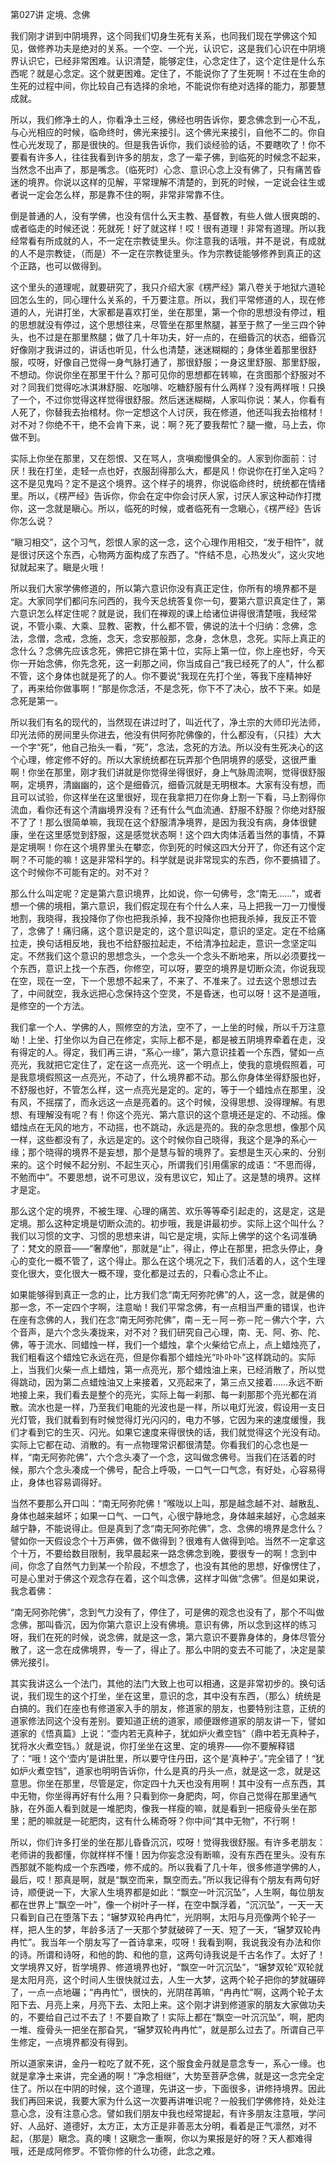第027讲 定境、念佛

我们刚才讲到中阴境界，这个同我们切身生死有关系，也同我们现在学佛这个知见，做修养功夫是绝对的关系。一个空、一个光，认识它，这是我们心识在中阴境界认识它，已经非常困难。认识清楚，能够定住，心念定住了，这个定住是什么东西呢？就是心念定。这个就更困难。定住了，不能说你了了生死啊！不过在生命的生死的过程中间，你比较自己有选择的余地，不能说你有绝对选择的能力，那要慧成就。

所以，我们修净土的人，你看净土三经，佛经也明告诉你，要念佛念到一心不乱，与心光相应的时候，临命终时，佛光来接引。这个佛光来接引，自他不二的。你自性心光发现了，那是很快的。但是我告诉你，我们谈经验的话，不要瞎吹了！你不要看有许多人，往往我看到许多的朋友，念了一辈子佛，到临死的时候念不起来，当然念不出声了，那是嘴念。（临死时）心念、意识心念上没有佛了，只有痛苦昏迷的境界。你说以这样的见解，平常理解不清楚的，到死的时候，一定说会往生或者说一定会怎么样，那是靠不住的啊，非常非常靠不住。

倒是普通的人，没有学佛，也没有信什么天主教、基督教，有些人做人很爽朗的、或者临走的时候还说：死就死！好了就这样！哎！很有道理！非常有道理。所以我经常看有所成就的人，不一定在宗教徒里头。你注意我的话哦，并不是说，有成就的人不是宗教徒，（而是）不一定在宗教徒里头。作为宗教徒能够修养到真正的这个正路，也可以做得到。

这个里头的道理呢，就要研究了，我只介绍大家《楞严经》第八卷关于地狱六道轮回怎么生的，同心理什么关系的，千万要注意。所以，我们平常修道的人，现在修道的人，光讲打坐，大家都是喜欢打坐，坐在那里，第一个你的思想没有停过，粗的思想就没有停过，这个思想往来，尽管坐在那里熬腿，甚至于熬了一坐三四个钟头，也不过是在那里熬腿；做了几十年功夫，好一点的，在细昏沉的状态，细昏沉好像刚才我讲过的，讲话也听见，什么也清楚，迷迷糊糊的；身体坐着那里很舒服，哎呀，好像自己觉得一身气脉打通了，那很舒服；一身这里舒服、那里舒服，不想动。你说你坐在那里干什么？那可见你的思想都在转嘛，在贪图那个舒服对不对？同我们觉得吃冰淇淋舒服、吃咖啡、吃糖舒服有什么两样？没有两样哦！只换了一个，不过你觉得这样觉得很舒服。然后迷迷糊糊，人家叫你说：某人，你看有人死了，你替我去抬棺材。你一定想这个人讨厌，我在修道，他还叫我去抬棺材！对不对？你绝不干，绝不会肯下来，说：啊？死了要我帮忙？腿一撤，马上去，你做不到。

实际上你坐在那里，又在怨恨、又在骂人，贪嗔痴慢俱全的。人家到你面前：讨厌！我在打坐，走轻一点也好，衣服刮得那么大，都是风！你说你在打坐入定吗？这不是见鬼吗？定不是这个境界。这个样子的境界，你说临命终时，统统都在情绪里。所以，《楞严经》告诉你，你会在定中你会讨厌人家，讨厌人家这种动作打搅你，这一念就是瞋心。所以，临死的时候，或者临死有一念瞋心，《楞严经》告诉你怎么说？

“瞋习相交”，这个习气，怨恨人家的这一念，这个心理作用相交，“发于相忤”，就是很讨厌这个东西，心物两方面构成了东西了。“忤结不息，心热发火”，这火灾地狱就起来了。瞋是火哦！

所以我们大家学佛修道的，所以第六意识你没有真正定住，你所有的境界都不是定。大家同学们都问东问西的，我今天总统答复你一句，要第六意识真定住了，第六意识怎么样定住呢？就是说，我们在禅观的课上给诸位讲得很清楚哦，我经常说，不管小乘、大乘、显教、密教，什么都不管，佛说的法十个归纳：念佛，念法，念僧，念戒，念施，念天，念安那般那，念身，念休息，念死。实际上真正的念什么？念佛先应该念死，佛把它排在第十位，实际上第一位，你上座也好，今天你一开始念佛，你先念死，这一刹那之间，你当成自己“我已经死了的人”，什么都不管，这个身体也就是死了的人。你不要说“我现在先打个坐，等我下座精神好了，再来给你做事啊！”那是你念活，不是念死，你下不了决心，放不下来。如是念死是第一。

所以我们有名的现代的，当然现在讲过时了，叫近代了，净土宗的大师印光法师，印光法师的房间里头你进去，他没有供阿弥陀佛像的，什么都没有，（只挂）大大一个字“死”，他自己抬头一看，“死”，念法，念死的方法。所以没有生死决心的这个心理，修定修不好的。所以大家统统都在玩弄那个色阴境界的感受，这很严重啊！你坐在那里，刚才我们讲就是你觉得坐得很好，身上气脉周流啊，觉得很舒服啊，定境界，清幽幽的，这个是细昏沉，细昏沉就是无明根本。大家有没有想，而且可以试验，你这样坐在这里很好，现在我拿把刀在你身上割一下看，马上割得你流血，看你还有这个清幽境界没有？还有什么气血流通、舒服不舒服？你绝对舒服不了了！那么很简单嘛，我现在这个舒服清净境界，是因为我没有病，身体很健康，坐在这里感觉到舒服，这是感觉状态啊！这个四大肉体活着当然的事情，不算是定境啊！你在这个境界里头在攀恋，你到死的时候这四大分开了，你还有这个定啊？不可能的嘛！这是非常科学的。科学就是说非常现实的东西，你不要搞错了。这个时候你不可能有定的。对不对？

那么什么叫定呢？定是第六意识境界，比如说，你一句佛号，念“南无……”，或者想一个佛的境相，第六意识，我们假定现在有个什么人来，马上把我一刀一刀慢慢地割，我晓得，我投降你了你也把我杀掉，我不投降你也把我杀掉，我反正不管了，念佛了！痛归痛，这个意识是定的，这个意识叫定，意识的坚定。定在不给痛拉走，换句话相反地，我也不给舒服拉起走，不给清净拉起走，意识一念坚定叫定。不然我们这个意识的思想念头，一个念头一个念头不断地来，所以必须要找一个东西，意识上找一个东西，你修空，可以呀，要空的境界是切断众流，你说我现在空，现在一空，下一个思想不起来了，不来了、不准来了。过去这个思想过去了，中间就空，我永远把心念保持这个空灵，不是昏迷，也可以呀！这不是道哦，是修空的一个方法。

我们拿一个人、学佛的人，照修空的方法，空不了，一上坐的时候，所以千万注意呦！上坐、打坐你以为自己在修定，实际上都不是，都是被五阴境界牵着在走，没有得定的人。得定，我们再三讲，“系心一缘”，第六意识挂着一个东西，譬如一点亮光，我就把它定住了，定在这一点亮光、这一个明点上，使我的意境假照着，可是我意境假照这一点亮光，不动了，什么境界都不动。那么你身体坐得舒服也好，不舒服也好，不管怎么样，这一点亮光是定的。定的，等于一个蜡烛点在那里，没有风，不摇摆了，而永远这一点是亮着的。这个时候，没得思想、没得理解。有思想、有理解没有呢？有！你这个亮光、第六意识的这个意境还是定的、不动摇。像蜡烛点在无风的地方，不动摇，也不跳动，永远是亮的。我的杂念思想，像那个风一样，这些都没有了，永远是定的。这个时候你自己晓得，我这个是净的系心一缘；那个晓得的境界不是妄想，那个是慧与智的境界了。妄想是生灭心来的、分别来的。这个时候不起分别、不起生灭心，所谓我们引用儒家的成语：“不思而得，不勉而中”。不要思想，说不可思议，没有思议它，知止了。这是慧的境界。这样才是定。

那么这个定的境界，不被生理、心理的痛苦、欢乐等等牵引起走的，这是定，这是定境。那么这种定境是切断众流的。初步哦，我是讲最初步。实际上这个叫什么？我们以习惯的文字、习惯的思想来讲，叫它是定境，实际上佛学的这个名词准确了：梵文的原音——“奢摩他”，那就是“止”，得止，停止在那里，把念头停止，身心的变化一概不管了，这个得止。那么在这个境况之下，我们活着的人，这个生理变化很大，变化很大一概不理，变化都是过去的，只看心念止不止。

如果能够得到真正一念的止，比方我们念“南无阿弥陀佛”的人，这一念，就是佛的那一念，不一定四个字啊，注意呦！我们平常念佛，有一点相当严重的错误，也许在座有念佛的人，我们在念“南无阿弥陀佛”，南－无－阿－弥－陀－佛六个字，六个音声，是六个念头凑拢来，对不对？我们研究自己心理，南、无、阿、弥、陀、佛，等于流水、同蜡烛一样，我们一个蜡烛，拿个火柴给它点上，点上蜡烛亮了，我们粗看这个蜡烛它永远在亮，但是你看那个蜡烛光“卟卟卟”这样跳动的。实际上，当我们火柴一点上蜡烛，第一点亮光，那个蜡烛油上来，已经消散了，所以觉得跳动，因为第二点蜡烛油又上来接着，又亮起来了，第三点又接着……永远不断地接上来，我们看去是整个的亮光，实际上每一刹那、每一刹那那个亮光都在消散。流水也是一样，乃至我们电能的光波也是一样，所以电灯光波，假设用一支日光灯管，我们就看到有时候觉得灯光闪闪的，电力不够，它因为来的速度缓慢，我们才看到它的生灭、闪光。如果它速度来得很快的话，我们就觉得这个光没有动。实际上它都在动、消散的。有一点物理常识都很清楚。你看我们的心念也是一样，“南无阿弥陀佛”，六个念头凑了一个念，这叫做念佛号。当我们在活着的时候，那六个念头凑成一个佛号，配合上呼吸，一口气一口气念，有好处，心容易得止，身体也容易调得好。

当然不要那么开口叫：“南无阿弥陀佛！”喉咙以上叫，那是越念越不对、越散乱、身体也越来越坏；如果一口气、一口气，心很宁静地念，身体越来越好，心念越来越宁静，不能说得止。但是真到了念“南无阿弥陀佛”，念、念佛的境界是念什么？譬如你一天假设念个十万声佛，做不做得到？很难有人做得到哈。当然不一定拿这个十万，不要给数目限制，我早晨起来一路念佛念到晚，要很专一的啊！念到中间，你念了自然气力到某一个阶段，不想念了，也没有其他的思想，好像愣住了，可是心里对于佛这个观念存在着，这个叫念佛，这样才叫做“念佛”。但是如果说，我念着佛：

“南无阿弥陀佛”，念到气力没有了，停住了，可是佛的观念也没有了，那个不叫做念佛，那叫昏沉，因为你第六意识上没有佛境。意识有佛，所以念到这样的练习呀，我们在死的时候，说念佛，就是这一念，第六意识不要靠身体的，身体尽管分散了，这一念在成佛境界，专一了，得止了。那么中阴的变去不可能了，决定是蒙佛光接引。

其实我讲这么一个法门，其他的法门大致上也可以相通，这是非常初步的。换句话说，我们现生的这个打坐，坐在这里，意识的念，其中没有东西，（那么）统统是白搞的。我们在座也有修道家入手的朋友，修道家的朋友，也要特别注意，正统的道家修法同这个没有差别。要知道正统的道家，顺便跟修道家的朋友讲一下，譬如道家的《悟真篇》上说：“壶内若无真种子，犹如炉火煮空铛”（鼎中若无真种子，犹将水火煮空铛。）就是说，你打坐坐在这里、定的境界——你不要解释错了：“哦！这个‘壶内’是讲肚里，所以要守住丹田，这个是‘真种子’。”完全错了！“犹如炉火煮空铛”，道家也明明告诉你，什么是真的丹头一点，就是这一念，就是这意思。你坐在那里，尽管是定，你定四十九天也没有用啊！其中没有一点东西，其中无物，你坐得再好有什么用？只看到你一身肥肉，呵，你自己觉得在那里通气脉，在外面人看到就是一堆肥肉，像我一样瘦的嘛，就是看到一把瘦骨头坐在那里；肥的嘛就是一砣肥肉，这有什么稀奇呀？你中间“其中无物”，不行啊！

所以，你们许多打坐的坐在那儿昏昏沉沉，哎呀！觉得我很舒服。有许多老朋友：老师讲的我都懂，你就样样不懂！因为你妄念没有断嘛，没有东西在里头。没有东西那就不能构成一个东西喽，修不成的。所以我看了几十年，很多修道学佛的人，最后，哎！那真是啊，就是“飘空而来，飘空而去。”所以我记得有个朋友有两句好诗，顺便说一下，大家人生境界都是如此：“飘空一叶沉沉坠”，人生啊，每位朋友都在世界上“飘空一叶”，像一个树叶子一样，在空中飘浮着，“沉沉坠”，一天一天只看到自己在堕落下去；“辗梦双轮冉冉忙”，光阴啊，太阳与月亮像两个轮子一样，把人生的梦，年龄多活了一天那个梦就破碎了一天、短了一天，“辗梦双轮冉冉忙”。我当年一个朋友写了一首诗拿来，哎呀！我看到啊，我说我没有办法和你的诗。所谓和诗呀，和他的韵、和他的意，这两句诗我说是千古名作了。太好了！文学境界又好，哲学境界、修道境界也好，“飘空一叶沉沉坠”，“辗梦双轮”双轮就是太阳月亮，这个时间人生很快就过去，人生一大梦，这两个轮子把你的梦就碾碎了，一点一点地碾；“冉冉忙”，很快的，光阴荏苒嘛，“冉冉忙”啊，这两个轮子太阳下去、月亮上来，月亮下去、太阳上来。这个刚才讲到修道家的朋友大家做功夫的，不要给自己过不去了！不要自欺了！实际上都在“飘空一叶沉沉坠”，啊，肥肉一堆、瘦骨头一把坐在那旮旯，“辗梦双轮冉冉忙”，就是那么过去了。所谓自己平生修定，一点境界都没有得到。

所以道家来讲，金丹一粒吃了就不死，这个服食金丹就是意念专一，系心一缘。也就是拿净土来讲，完全通的啊！“净念相继”，大势至菩萨念佛，就是这一念完全定住了。所以在中阴的时候，这个道理，先讲这一步，下面很多，讲修持境界。因此我们再回来说，我要大家为什么这一次要再讲唯识呢？一般我们学佛修持，处处注意心念，没有注意心念。譬如我们朋友中我也经常提起，有许多朋友注意哦，学问好、人品好、道德好，太方正，太方正是非善恶太分明，看着是正气凛然，对不起，（那是）瞋念。真的噢！这瞋念一重啊，你以为果报是好的呀？天人都难得哦，还是成阿修罗。不管你修的什么功德，此念之难。